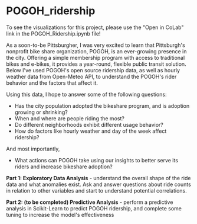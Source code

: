# POGOH_ridership

To see the visualizations for this project, please use the "Open in CoLab" link in the POGOH_Ridership.ipynb file!

As a soon-to-be Pittsburgher, I was very excited to learn that Pittsburgh's nonprofit bike share organization, POGOH, is an ever-growing presence in the city. Offering a simple membership program with access to traditional bikes and e-bikes, it provides a year-round, flexible public transit solution. Below I've used POGOH's open source ridership data, as well as hourly weather data from Open-Meteo API, to understand the POGOH's rider behavior and the factors that affect it.

Using this data, I hope to answer some of the following questions:

- Has the city population adopted the bikeshare program, and is adoption growing or shrinking?
- When and where are people riding the most?
- Do different neighborhoods exhibit different usage behavior?
- How do factors like hourly weather and day of the week affect ridership?
  
And most importantly,

- What actions can POGOH take using our insights to better serve its riders and increase bikeshare adoption?
  
**Part 1: Exploratory Data Analysis** - understand the overall shape of the ride data and what anomalies exist. Ask and answer questions about ride counts in relation to other variables and start to understand potential correlations.

**Part 2: (to be completed) Predictive Analysis** - perform a predictive analysis in Scikit-Learn to predict POGOH ridership, and complete some tuning to increase the model's effectiveness
